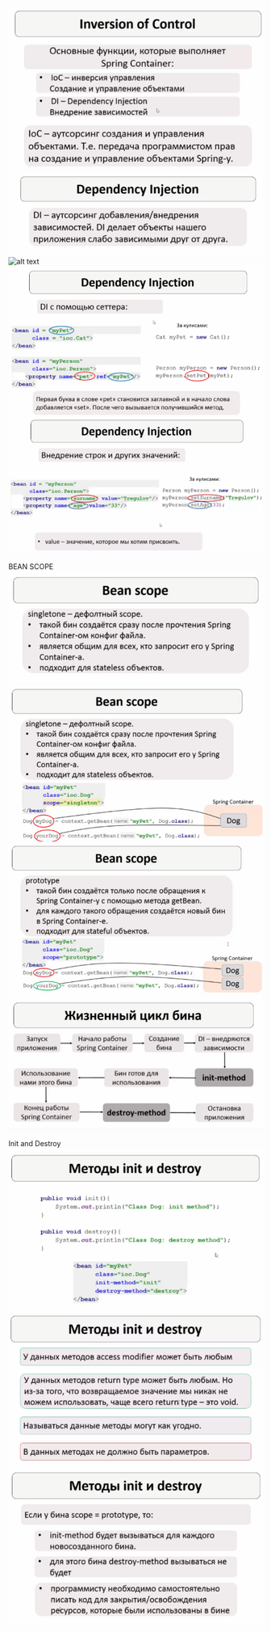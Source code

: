 ![alt text](images/image-1.png)
![alt text](images/image.png)
![alt text](images/-3.png)
![alt text](images/image-2.png)
![alt text](images/image-4.png)

BEAN SCOPE
![alt text](images/image-5.png)
![alt text](images/image-6.png)
![alt text](images/image-7.png)
![alt text](images/image-8.png)

Init and Destroy
![alt text](images/image-9.png)
![alt text](images/image-10.png)
![alt text](images/image-11.png)
